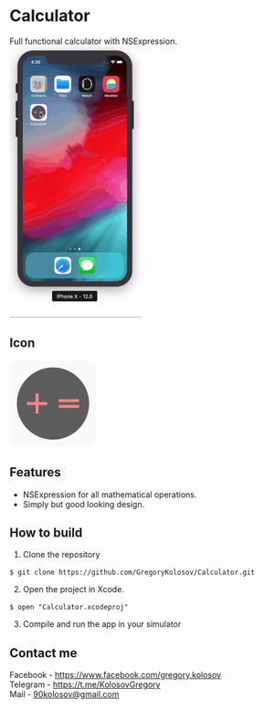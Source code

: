 # Calculator
Full functional calculator with NSExpression.
<br>
![Gif](https://github.com/GregoryKolosov/Calculator/blob/master/Design/CalculatorGif.gif)
## Icon
![Icon](https://github.com/GregoryKolosov/Calculator/blob/master/Design/Icon76.png)
## Features
* NSExpression for all mathematical operations.
* Simply but good looking design.
## How to build
1. Clone the repository
```
$ git clone https://github.com/GregoryKolosov/Calculator.git
```
2. Open the project in Xcode.
```
$ open "Calculator.xcodeproj"
```
3. Compile and run the app in your simulator
## Contact me 
Facebook - https://www.facebook.com/gregory.kolosov
<br>
Telegram - https://t.me/KolosovGregory
<br>
Mail - <90kolosov@gmail.com>
